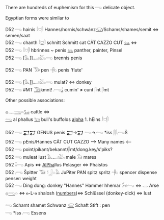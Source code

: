 There are hundreds of euphemism for this 𓂸 delicate object.  
  
Egyptian forms were similar to  
  
D52 𓂸 hainis 𓎛𓈞𓋴 Hannes/hornis/schwánz[𓃟](𓃟)/Schams/shames/semit ⇔ semen/saat  
D52 𓂸 chanth 𓎛[𓈞](𓈞)𓋴 schnitt Schmitt cat CÃT CAZZO CUT  [𓃬](𓃬) ⇔  
D52 𓂸 𓎛𓈞𓋴 hbrinnes ~ penis [𓃬](𓃬) panther, painter, Pinsel  
D52 𓂸 [𓅓]]𓂝𓅷𓏤𓂺 brennis penis     
  
D52 𓂸 PAN 𓃝 pen 𓂹 penis 'flute'  
  
D52 𓂸 [𓅓]]𓂝𓅷𓏤𓂺 mulat? ⇔ donkey     
D52 𓂸 #MT [𓃝](𓃝)kmnt! 𓂺[𓇍](𓇍) cumin' ≠ cunt 𓋴nt 𓋴mt   
  
Other possible associations:  
  
𓐍𓊃[𓂸](𓂸)𓏏[𓃒](𓃒) cattle ⇔   
[𓂸](𓂸) al phallus [𓃒](𓃒) bull's buffolos [alpha](alpha) 1. hEins 𓎛𓈞𓋴  
  
D52	𓂸 𒂷𒍑 GENUS penis 𒂷→𒍑  𓂸→𓂺 *iss 𓋴𓋴𓂺Š  
D52	𓂸 pEnis/Hannes CÃT CUT CAZZO --> Many names <--  
D52	𓂸  point/pikant/bekannt/𓋴mt/dong.key/s'piks?  
D52 𓂸 muleat lust 𓅓𓂝𓅷𓏤 male 𓃘 mares   
D52 𓄤𓂸 Apis ⇔ [AlPha](AlPha)llus Pelasger ⇔ Phaistos     
D52  𓂺 Špitter 𓃝 𓍱𓃀𓏏𓄿 JuPiter PAN spitz spritz 𓂹 spencer dispense penser: weight  
D52 𓂸 Ding dong: donkey "Hannes" Hammer hhemar 𓃘𓂺 ⇔ 𓂋 Arse  
𓐍[𓂸](𓂸)𓏏 ⇔ ⲑ-L-ⲑ shalosh ([numbers](numbers))⇔ Schlüssel (donkey-dick) ⇔ lust  
  
  
𓂸 Schamt shamet Schwanz [𓃟](𓃟) Schaft Stift : pen  
𓂸 *iss 𓂺 Essens   

